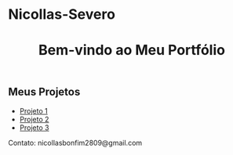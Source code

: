 # Nicollas-Severo

<!DOCTYPE html>
<html lang="en">
<head>
    <meta charset="UTF-8">
    <meta name="viewport" content="width=device-width, initial-scale=1.0">
    <title>Meu Portfólio</title>
    <link rel="stylesheet" href="styles.css">
</head>
<body>
    <header>
        <h1>Bem-vindo ao Meu Portfólio</h1>
    </header>
    <section id="projects">
        <h2>Meus Projetos</h2>
        <ul>
            <li><a href="https://github.com/seu-username/projeto1">Projeto 1</a></li>
            <li><a href="https://github.com/seu-username/projeto2">Projeto 2</a></li>
            <li><a href="https://github.com/seu-username/projeto3">Projeto 3</a></li>
        </ul>
    </section>
    <footer>
        <p>Contato: nicollasbonfim2809@gmail.com</p>
    </footer>
</body>
</html>
